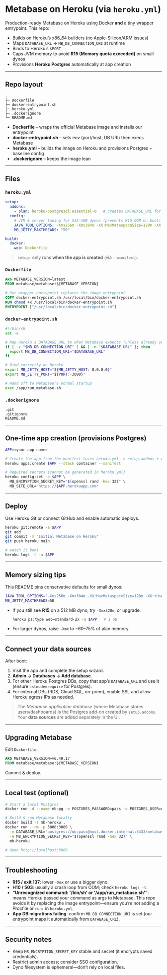 # Metabase on Heroku (via `heroku.yml`)

Production-ready Metabase on Heroku using Docker **and** a tiny wrapper entrypoint. This repo:

* Builds on Heroku’s x86\_64 builders (no Apple-Silicon/ARM issues)
* Maps `DATABASE_URL` → `MB_DB_CONNECTION_URI` at runtime
* Binds to Heroku’s `$PORT`
* Caps JVM memory to avoid **R15 (Memory quota exceeded)** on small dynos
* Provisions **Heroku Postgres** automatically at app creation

---

## Repo layout

```
.
├─ Dockerfile
├─ docker-entrypoint.sh
├─ heroku.yml
├─ .dockerignore
└─ README.md
```

* **Dockerfile** – wraps the official Metabase image and installs our entrypoint
* **docker-entrypoint.sh** – sets env (port/host, DB URI) then execs Metabase
* **heroku.yml** – builds the image on Heroku and provisions Postgres + baseline config
* **.dockerignore** – keeps the image lean

---

## Files

### `heroku.yml`

```yaml
setup:
  addons:
    - plan: heroku-postgresql:essential-0   # creates DATABASE_URL for Metabase app DB
  config:
    # JVM & server tuning for 512–1GB dynos (prevents R15 OOM on boot)
    JAVA_TOOL_OPTIONS: -Xms256m -Xmx384m -XX:MaxMetaspaceSize=128m -XX:+UseSerialGC -XX:+ExitOnOutOfMemoryError
    MB_JETTY_MAXTHREADS: "50"

build:
  docker:
    web: Dockerfile
```

> `setup:` only runs **when the app is created** (via `--manifest`).

### `Dockerfile`

```dockerfile
ARG METABASE_VERSION=latest
FROM metabase/metabase:${METABASE_VERSION}

# Our wrapper entrypoint replaces the image entrypoint
COPY docker-entrypoint.sh /usr/local/bin/docker-entrypoint.sh
RUN chmod +x /usr/local/bin/docker-entrypoint.sh
ENTRYPOINT ["/usr/local/bin/docker-entrypoint.sh"]
```

### `docker-entrypoint.sh`

```sh
#!/bin/sh
set -e

# Map Heroku's DATABASE_URL to what Metabase expects (unless already set)
if [ -z "$MB_DB_CONNECTION_URI" ] && [ -n "$DATABASE_URL" ]; then
  export MB_DB_CONNECTION_URI="$DATABASE_URL"
fi

# Bind correctly on Heroku
export MB_JETTY_HOST="${MB_JETTY_HOST:-0.0.0.0}"
export MB_JETTY_PORT="${PORT:-3000}"

# Hand off to Metabase's normal startup
exec /app/run_metabase.sh
```

### `.dockerignore`

```
.git
.gitignore
README.md
```

---

## One-time app creation (provisions Postgres)

```bash
APP=<your-app-name>

# Create the app from the manifest (uses heroku.yml -> setup.addons + config)
heroku apps:create $APP --stack container --manifest

# Required secrets (cannot be generated in heroku.yml)
heroku config:set -a $APP \
  MB_ENCRYPTION_SECRET_KEY="$(openssl rand -hex 32)" \
  MB_SITE_URL="https://$APP.herokuapp.com"
```

---

## Deploy

Use Heroku Git or connect GitHub and enable automatic deploys.

```bash
heroku git:remote -a $APP
git add .
git commit -m "Initial Metabase on Heroku"
git push heroku main

# watch it boot
heroku logs -t -a $APP
```

---

## Memory sizing tips

This README pins conservative defaults for small dynos:

```bash
JAVA_TOOL_OPTIONS='-Xms256m -Xmx384m -XX:MaxMetaspaceSize=128m -XX:+UseSerialGC -XX:+ExitOnOutOfMemoryError'
MB_JETTY_MAXTHREADS=50
```

* If you still see **R15** on a 512 MB dyno, try `-Xmx320m`, or upgrade:

  ```bash
  heroku ps:type web=standard-2x -a $APP   # 1 GB
  ```
* For larger dynos, raise `-Xmx` to \~60–75% of plan memory.

---

## Connect your data sources

After boot:

1. Visit the app and complete the setup wizard.
2. **Admin → Databases → Add database**.
3. For other Heroku Postgres DBs, copy that app’s `DATABASE_URL` and use it (ensure `sslmode=require` for Postgres).
4. For external DBs (RDS, Cloud SQL, on-prem), enable SSL and allow Heroku egress IPs as needed.

> The *Metabase application database* (where Metabase stores users/dashboards) is the Postgres add-on created by `setup.addons`. Your **data sources** are added separately in the UI.

---

## Upgrading Metabase

Edit `Dockerfile`:

```dockerfile
ARG METABASE_VERSION=v0.49.17
FROM metabase/metabase:${METABASE_VERSION}
```

Commit & deploy.

---

## Local test (optional)

```bash
# Start a local Postgres
docker run -d --name mb-pg -e POSTGRES_PASSWORD=pass -e POSTGRES_USER=mb -e POSTGRES_DB=metabase -p 5433:5432 postgres:16

# Build & run Metabase locally
docker build -t mb-heroku .
docker run --rm -p 3000:3000 \
  -e DATABASE_URL="postgres://mb:pass@host.docker.internal:5433/metabase?sslmode=disable" \
  -e MB_ENCRYPTION_SECRET_KEY="$(openssl rand -hex 32)" \
  mb-heroku

# Open http://localhost:3000
```

---

## Troubleshooting

* **R15 / exit 137**: lower `-Xmx` or use a bigger dyno.
* **H10 / 503**: usually a crash loop from OOM; check `heroku logs -t`.
* **“Unrecognized command: '/bin/sh' or '/app/run\_metabase.sh'”**: means Heroku passed your command as args to Metabase. This repo avoids it by replacing the image entrypoint—ensure you’re not adding a Procfile or `run:` in `heroku.yml`.
* **App DB migrations failing**: confirm `MB_DB_CONNECTION_URI` is set (our entrypoint maps it automatically from `DATABASE_URL`).

---

## Security notes

* Keep `MB_ENCRYPTION_SECRET_KEY` stable and secret (it encrypts saved credentials).
* Restrict admin access; consider SSO configuration.
* Dyno filesystem is ephemeral—don’t rely on local files.

